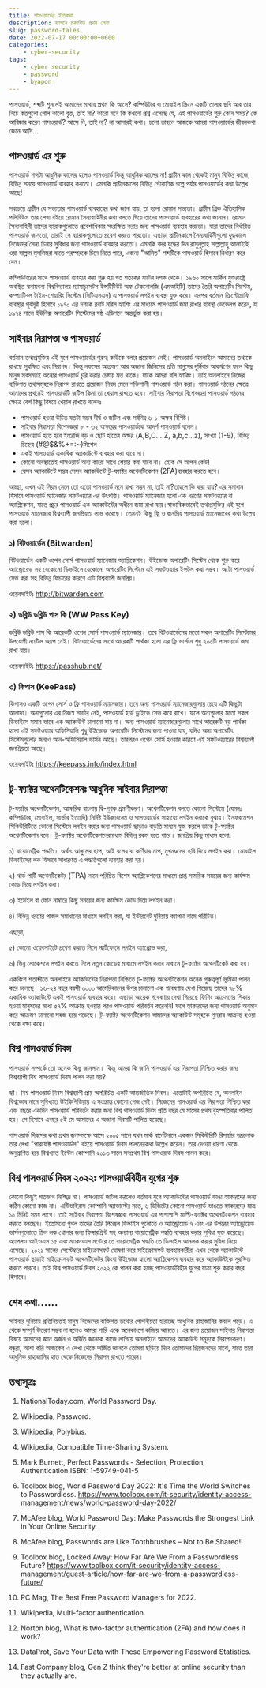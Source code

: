 ```yaml
---
title: পাসওয়ার্ডের ইতিকথা
description: ব্যাপনে প্রকাশিত প্রথম লেখা
slug: password-tales
date: 2022-07-17 00:00:00+0600
categories:
    - cyber-security
tags:
    - cyber security
    - password
    - byapon
---
```


পাসওয়ার্ড, শব্দটি শুনলেই আমাদের মাথায় প্রথম কি আসে? কম্পিউটার বা মোবাইল স্ক্রিনে একটি তালার ছবি আর তার নিচে কতগুলো গোল কালো বৃত্ত, তাই না? কারো মনে কি কখনো প্রশ্ন এসেছে যে, এই পাসওয়ার্ডের শুরু কোন সময়? কে আবিষ্কার করেন পাসওয়ার্ড? আসে নি, তাই না? না আসারই কথা। চলো তাহলে আজকে আমরা পাসওয়ার্ডের জীবনকথা জেনে আসি...

## পাসওয়ার্ড এর শুরু

পাসওয়ার্ড শব্দটা আধুনিক কালের হলেও পাসওয়ার্ড কিন্তু আধুনিক কালের না! প্রাচীন কাল থেকেই মানুষ বিভিন্ন কাজে, বিভিন্ন সময়ে পাসওয়ার্ড ব্যবহার করতো। এমনকি প্রাচীনকালের বিভিন্ন পৌরাণিক গল্পে পর্যন্ত পাসওয়ার্ডের কথা উল্লেখ আছে!

সবচেয়ে প্রাচীন যে সভ্যতার পাসওয়ার্ড ব্যবহারের কথা জানা যায়, তা হলো রোমান সভ্যতা।  প্রাচীন গ্রিক ঐতিহাসিক পলিবিউস তার লেখা বইয়ে রোমান সৈন্যবাহিনীর কথা বলতে গিয়ে তাদের পাসওয়ার্ড ব্যবহারের কথা জানান।  রোমান সৈন্যবাহিনী তাদের ব্যারাকগুলোতে প্রবেশাধিকার সংরক্ষিত করার জন্য পাসওয়ার্ড ব্যবহার করতো। যারা তাদের নির্ধারিত পাসওয়ার্ড জানতো, তারাই সে ব্যারাকগুলোতে প্রবেশ করতে পারতো।  এছাড়া প্রাচীনকালে সৈন্যবাহিনীগুলো যুদ্ধকালে নিজেদের সৈন্য চিনার সুবিধার জন্য পাসওয়ার্ড ব্যবহার করতো। এমনকি বদর যুদ্ধের দিন রাসুলুল্লাহ সাল্লাল্লাহু আলাইহি ওয়া সাল্লাম মুসলিমরা যাতে পরস্পরকে চিনে নিতে পারে, এজন্য "আমিত" শব্দটিকে পাসওয়ার্ড হিসাবে নির্ধারণ করে দেন।

কম্পিউটারের সাথে পাসওয়ার্ড ব্যবহার করা শুরু হয় গত শতকের ষাটের দশক থেকে।  ১৯৬০ সালে মার্কিন যুক্তরাষ্ট্রে অবস্থিত স্বনামধন্য বিশ্ববিদ্যালয় ম্যাসাচুসেটস ইন্সটিটিউট অফ টেকনোলজি (এমআইটি) তাদের তৈরি অপারেটিং সিস্টেম, কম্প্যাটিবল টাইম-শেয়ারিং সিস্টেম (সিটিএসএস) এ পাসওয়ার্ড লগইন ব্যবস্থা যুক্ত করে।  এরপর বর্তমান ক্রিপ্টোগ্রাফি ব্যবস্থার পূর্বসূরী হিসাবে ১৯৭০ এর দশকে রবার্ট মরিস হ্যাশিং এর মাধ্যমে পাসওয়ার্ড জমা রাখার ব্যবস্থা ডেভেলপ করেন, যা ১৯৭৪ সালে ইউনিক্স অপারেটিং সিস্টেমের ষষ্ঠ এডিশনে অন্তর্ভুক্ত করা হয়।

## সাইবার নিরাপত্তা ও পাসওয়ার্ড

বর্তমান তথ্যপ্রযুক্তির এই যুগে পাসওয়ার্ডের গুরুত্ব কাউকে বলার প্রয়োজন নেই।  পাসওয়ার্ড অনলাইনে আমাদের তথ্যকে রাখছে সুরক্ষিত এবং নিরাপদ।  কিন্তু নফসের আক্রমণ আর অজানা জিনিসের প্রতি মানুষের দুর্নিবার আকর্ষণের ফলে কিছু মানুষ সবসময়ই অন্যের পাসওয়ার্ড চুরি করার চেষ্টায় মত্ত থাকে। যাকে আমরা বলি হ্যাকিং।  তাই অনলাইনে নিজের ব্যক্তিগত তথ্যসমূহকে নিরাপদ রাখতে প্রয়োজন নিয়ম মেনে শক্তিশালী পাসওয়ার্ড গঠন করা।  পাসওয়ার্ড গঠনের ক্ষেত্রে আমাদের প্রথমেই পাসওয়ার্ডটি জটিল কিনা তা খেয়াল রাখতে হবে। সাইবার নিরাপত্তা বিশেষজ্ঞরা পাসওয়ার্ড গঠনের ক্ষেত্রে বেশ কিছু বিষয়ে খেয়াল রাখতে বলেনঃ

* পাসওয়ার্ড হওয়া উচিত যতটা সম্ভব দীর্ঘ ও জটিল এবং সর্বনিম্ন ৬-৮ অক্ষর বিশিষ্ট।
* সাইবার নিরাপত্তা বিশেষজ্ঞরা ৮ - ৩২ অক্ষরের পাসওয়ার্ডকে আদর্শ পাসওয়ার্ড বলেন।
* পাসওয়ার্ড হতে হবে ইংরেজি বড় ও ছোট হাতের অক্ষর (A,B,C….Z, a,b,c…z), সংখ্যা (1-9), বিভিন্ন চিহ্নের (#@$&%+=:~)মিশেল।
* একই পাসওয়ার্ড একাধিক অ্যাকাউন্টে ব্যবহার করা যাবে না।
* কোনো অবস্থাতেই পাসওয়ার্ড অন্য কারো সাথে শেয়ার করা যাবে না। হোক সে আপন কেউ!
* যেসব অ্যাকাউন্টে সম্ভব সেসব অ্যাকাউন্টে টু-ফ্যাক্টর অথেনটিকেশন (2FA)ব্যবহার করতে হবে।

আচ্ছা, এখন এই নিয়ম মেনে তো এতো পাসওয়ার্ড মনে রাখা সম্ভব না, তাই না?তাহলে কি করা যায়? এর সমাধান হিসাবে পাসওয়ার্ড ম্যানেজার সফটওয়্যার এর উৎপত্তি।  পাসওয়ার্ড ম্যানেজার হলো এক ধরণের সফটওয়্যার বা অ্যাপ্লিকেশন, যাতে প্রচুর পাসওয়ার্ড এক অ্যাকাউন্টের অধীনে জমা রাখা যায়।স্বাভাবিকভাবেই তথ্যপ্রযুক্তির এই যুগে পাসওয়ার্ড ম্যানেজার বিশ্বব্যাপী জনপ্রিয়তা লাভ করেছে। তেমনই কিছু ফ্রি ও জনপ্রিয় পাসওয়ার্ড ম্যানেজারের কথা উল্লেখ করা হলো।

### ১) বিটওয়ার্ডেন (Bitwarden)

বিটওয়ার্ডেন একটি ওপেন সোর্স পাসওয়ার্ড ম্যানেজার অ্যাপ্লিকেশন। উইন্ডোজ অপারেটিং সিস্টেম থেকে শুরু করে অ্যান্ড্রোয়েড সহ যেকোনো ডিভাইসে যেকোনো অপারেটিং সিস্টেমে এই সফটওয়্যার ইন্সটল করা সম্ভব। অটো পাসওয়ার্ড সেভ করা সহ বিভিন্ন ফিচারের কারণে এটি বিশ্বব্যাপী জনপ্রিয়।

ওয়েবসাইটঃ http://bitwarden.com

### ২) ডব্লিউ ডব্লিউ পাস কি (WW Pass Key)

ডব্লিউ ডব্লিউ পাস কি আরেকটি ওপেন সোর্স পাসওয়ার্ড ম্যানেজার। তবে বিটওয়ার্ডেনের মতো সকল অপারেটিং সিস্টেমের উপযোগী ন্যাটিভ অ্যাপ নেই। বিটওয়ার্ডেনের সাথে আরেকটি পার্থক্য হলো এর ফ্রি ভার্সনে শুধু ২০০টি পাসওয়ার্ড জমা রাখা যায়।

ওয়েবসাইটঃ https://passhub.net/

### ৩) কিপাস (KeePass)

কিপাসও একটি ওপেন সোর্স ও ফ্রি পাসওয়ার্ড ম্যানেজার। তবে অন্য পাসওয়ার্ড ম্যানেজারগুলোর চেয়ে এটি কিছুটা আলাদা। অন্যগুলোর এর নিজস্ব সার্ভার নেই, পাসওয়ার্ড হার্ড ড্রাইভে সেভ করে রাখে। ফলে অন্যগুলোর মতো সকল ডিভাইসে সমান ভাবে এক অ্যাকাউন্ট চালানো যায় না। অন্য পাসওয়ার্ড ম্যানেজারগুলোর সাথে আরেকটি বড় পার্থক্য হলো এই সফটওয়্যার অফিসিয়ালি শুধু উইন্ডোজ অপারেটিং সিস্টেমের জন্য পাওয়া যায়, যদিও অন্য অপারেটিং সিস্টেমগুলোর জন্যও আন-অফিসিয়াল ভার্সন আছে। তারপরও ওপেন সোর্স হওয়ার কারণে এই সফটওয়্যারের বিশ্বব্যাপী জনপ্রিয়তা আছে।

ওয়েবসাইটঃ https://keepass.info/index.html

## টু-ফ্যাক্টর অথেনটিকেশনঃ আধুনিক সাইবার নিরাপত্তা

টু-ফ্যাক্টর অথেনটিকেশন, আক্ষরিক বাংলায় দ্বি-গুণক প্রমাণীকরণ। অথেনটিকেশন বলতে কোনো সিস্টেমে (যেমনঃ কম্পিউটার, মোবাইল, সার্ভার ইত্যাদি) নির্দিষ্ট ইউজারনেম ও পাসওয়ার্ডের সাহায্যে লগইন করাকে বুঝায়। ইনফরমেশন সিকিউরিটিতে কোনো সিস্টেমে লগইন করার জন্য পাসওয়ার্ড ছাড়াও বাড়তি মাধ্যম যুক্ত করলে তাকে টু-ফ্যাক্টর অথেনটিকেশন বলে।  টু-ফ্যাক্টর অথেনটিকেশনেরমাধ্যম বিভিন্ন রকম হতে পারে। জনপ্রিয় কিছু মাধ্যম হলোঃ

১) বায়োমেট্রিক পদ্ধতি।  অর্থাৎ আঙ্গুলের ছাপ, আই বলের বা কর্ণিয়ার মাপ, মুখমণ্ডলের ছবি দিয়ে লগইন করা।  মোবাইল ডিভাইসের লক হিসাবে সাধারণত এ পদ্ধতিগুলো ব্যবহার করা হয়।

২) থার্ড পার্টি অথেনটিকেটর (TPA) নামে পরিচিত বিশেষ অ্যাপ্লিকেশনের মাধ্যমে প্রাপ্ত সাময়িক সময়ের জন্য কার্যক্ষম কোড দিয়ে লগইন করা।

৩) ইমেইল বা ফোন নাম্বারে কিছু সময়ের জন্য কার্যক্ষম কোড দিয়ে লগইন করা।

৪) বিভিন্ন ধরণের পাজল সমাধানের মাধ্যমে লগইন করা, যা ইন্টারনেট দুনিয়ায় ক্যাপচা নামে পরিচিত।

এছাড়া,

৫) কোনো ওয়েবসাইটে প্রবেশ করতে নিলে স্মার্টফোনে লগইন অ্যাপ্রোভ করা,

৬) ভিন্ন লোকেশনে লগইন করতে নিলে নতুন কোডের মাধ্যমে লগইন করার মাধ্যমে টু-ফ্যাক্টর অথেনটিকেট করা হয়।

একবিংশ শতাব্দীতে অনলাইনে অ্যাকাউন্টের নিরাপত্তা নিশ্চিতে টু-ফ্যাক্টর অথেনটিকেশন অনেক গুরুত্বপূর্ণ ভূমিকা পালন করে চলেছে।  ১৬-২৪ বছর বয়সী ৩০০০ আমেরিকানের উপর চালানো এক গবেষণায় দেখা গিয়েছে তাদের ৭৮% একাধিক অ্যাকাউন্টে একই পাসওয়ার্ড ব্যবহার করে।  এছাড়া আরেক গবেষণায় দেখা গিয়েছে ফিশিং আক্রমণের শিকার হওয়া মানুষদের মধ্যে ৫৭% আক্রান্ত হওয়ার পরও পাসওয়ার্ড পরিবর্তন করেননি! ফলে হ্যাকারদের জন্য পাসওয়ার্ড অনুমান করে আক্রমণ চালানো সহজ হয়ে পড়েছে। টু-ফ্যাক্টর অথেনটিকেশন আমাদের অ্যাকাউন্ট সমূহকে পুনরায় আক্রান্ত হওয়া থেকে রক্ষা করে।

## বিশ্ব পাসওয়ার্ড দিবস

পাসওয়ার্ড সম্পর্কে তো অনেক কিছু জানলাম। কিন্তু আমরা কি জানি পাসওয়ার্ড এর নিরাপত্তা নিশ্চিত করার জন্য বিশ্বব্যাপী বিশ্ব পাসওয়ার্ড দিবস পালন করা হয়?

হ্যাঁ। বিশ্ব পাসওয়ার্ড দিবস বিশ্বব্যাপী প্রায় অপরিচিত একটি আন্তর্জাতিক দিবস।  এতোটাই অপরিচিত যে, অনলাইন বিশ্বকোষ নামে সুবিখ্যাত উইকিপিডিয়ায় এ সংক্রান্ত কোনো পেজ নেই।  নিজেদের পাসওয়ার্ড এর নিরাপত্তা নিশ্চিত করা এবং বছরে একদিন পাসওয়ার্ড পরিবর্তন করার জন্য বিশ্ব পাসওয়ার্ড দিবস প্রতি বছর মে মাসের প্রথম বৃহস্পতিবার পালিত হয়। সে হিসাবে এবছর ৫ই মে আমাদের এ অজানা দিবসটি পালিত হয়েছে।

পাসওয়ার্ড দিবসের কথা প্রথম জনসমক্ষে আসে ২০০৫ সালে যখন মার্ক বার্নেটনামে একজন সিকিউরিটি রিসার্চার ভদ্রলোক তার লেখা "পারফেক্ট পাসওয়ার্ডস" বইয়ে পাসওয়ার্ড দিবস পালনেরকথা উল্লেখ করেন।  তার দেওয়া ধারণা থেকে অনুপ্রাণিত হয়ে বিশ্বখ্যাত ইন্টেল কোম্পানি ২০১৩ সালে সর্বপ্রথম বিশ্ব পাসওয়ার্ড দিবস পালন করে।

## বিশ্ব পাসওয়ার্ড দিবস ২০২২ঃ পাসওয়ার্ডবিহীন যুগের শুরু

কোনো কিছুই শতভাগ নিশ্ছিদ্র না। পাসওয়ার্ড জটিল করলেও বর্তমান যুগে অ্যাকাউন্টের পাসওয়ার্ড ভাঙা হ্যাকারদের জন্য কঠিন কোনো কাজ না। এন্টিভাইরাস কোম্পানি অ্যাভাস্টের মতে, ৬ ডিজিটের কোনো পাসওয়ার্ড ভাঙতে হ্যাকারদের মাত্র ১০ মিনিট সময় লাগে।  তাই সাইবার নিরাপত্তা বিশেষজ্ঞরা পাসওয়ার্ড এর পাশাপাশি মাল্টি-ফ্যাক্টর অথেনটিকেশন ব্যবহার করতে বলছেন।  ইতোমধ্যে গুগল তাদের তৈরি পিক্সেল ডিভাইস গুলোতে ও অ্যান্ড্রোয়েড ৭ এবং এর উপরের অ্যান্ড্রোয়েড ভার্সনগুলোতে স্ক্রিন লক খোলার জন্য ফিঙ্গারপ্রিন্ট সহ অন্যান্য বায়োমেট্রিক পদ্ধতি ব্যবহার করার সুবিধা যুক্ত করেছে। অ্যাপলও আইওএস ১৫ এবং ম্যাকওএস মন্টেরে তে বায়োমেট্রিক পদ্ধতি তে ডিভাইস আনলক করার সুবিধা নিয়ে এসেছে।  ২০২১ সালের সেপ্টেম্বরে মাইক্রোসফট ঘোষণা করে মাইক্রোসফট ব্যবহারকারীরা এখন থেকে অ্যাকাউন্টে পাসওয়ার্ড ছাড়াই মাইক্রোসফট অথেনটিকেটর কিংবা উইন্ডোজ হ্যালো অ্যাপ্লিকেশন ব্যবহার করে অ্যাকাউন্টকে সুরক্ষিত করতে পারবে।  তাই বিশ্ব পাসওয়ার্ড দিবস ২০২২ কে পালন করা হচ্ছে পাসওয়ার্ডবিহীন যুগের যাত্রা শুরু করার বছর হিসাবে।

## শেষ কথা……

সাইবার দুনিয়ায় প্রতিনিয়তই মানুষ নিজেদের ব্যক্তিগত তথ্যের গোপনীয়তা হারাচ্ছে আধুনিক রাহাজানির কবলে পড়ে।  এ থেকে সম্পুর্ণ উত্তরণ সম্ভব না হলেও আমরা পারি একে অনেকাংশে কমিয়ে আনতে।  এর জন্য প্রয়োজন সাইবার নিরাপত্তা বিষয়ে আমাদের জ্ঞান অর্জন ও অর্জিত জ্ঞানকে কাজে লাগিয়ে অনলাইনে আমাদের অ্যাকাউন্ট সমূহকে নিরাপদকরণ। বন্ধুরা, আশা করি আজকের এ লেখা থেকে অর্জিত জ্ঞানকে তোমরা ছড়িয়ে দিবে তোমাদের প্রিয়জনদের মাঝে, যাতে তারা আধুনিক রাহাজানির হাত থেকে নিজেদের নিরাপদ রাখতে পারেন।

## তথ্যসূত্রঃ

1. NationalToday.com, World Password Day.

2. Wikipedia, Password.

3. Wikipedia, Polybius.

4. Wikipedia, Compatible Time-Sharing System.

5. Mark Burnett, Perfect Passwords - Selection, Protection, Authentication.ISBN: 1-59749-041-5 

6. Toolbox blog, World Password Day 2022: It's Time the World Switches to Passwordless. https://www.toolbox.com/it-security/identity-access-management/news/world-password-day-2022/

7. McAfee blog, World Password Day: Make Passwords the Strongest Link in Your Online Security.

8. McAfee blog, Passwords are Like Toothbrushes – Not to Be Shared!!

9. Toolbox blog, Locked Away: How Far Are We From a Passwordless Future?  https://www.toolbox.com/it-security/identity-access-management/guest-article/how-far-are-we-from-a-passwordless-future/

10. PC Mag, The Best Free Password Managers for 2022.

11. Wikipedia, Multi-factor authentication.

12. Norton blog, What is two-factor authentication (2FA) and how does it work? 

13. DataProt, Save Your Data with These Empowering Password Statistics.	

14. Fast Company blog, Gen Z think they're better at online security than they actually are.